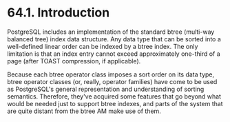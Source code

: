 # 64.1. Introduction

PostgreSQL includes an implementation of the standard btree \(multi-way balanced tree\) index data structure. Any data type that can be sorted into a well-defined linear order can be indexed by a btree index. The only limitation is that an index entry cannot exceed approximately one-third of a page \(after TOAST compression, if applicable\).

Because each btree operator class imposes a sort order on its data type, btree operator classes \(or, really, operator families\) have come to be used as PostgreSQL's general representation and understanding of sorting semantics. Therefore, they've acquired some features that go beyond what would be needed just to support btree indexes, and parts of the system that are quite distant from the btree AM make use of them.

